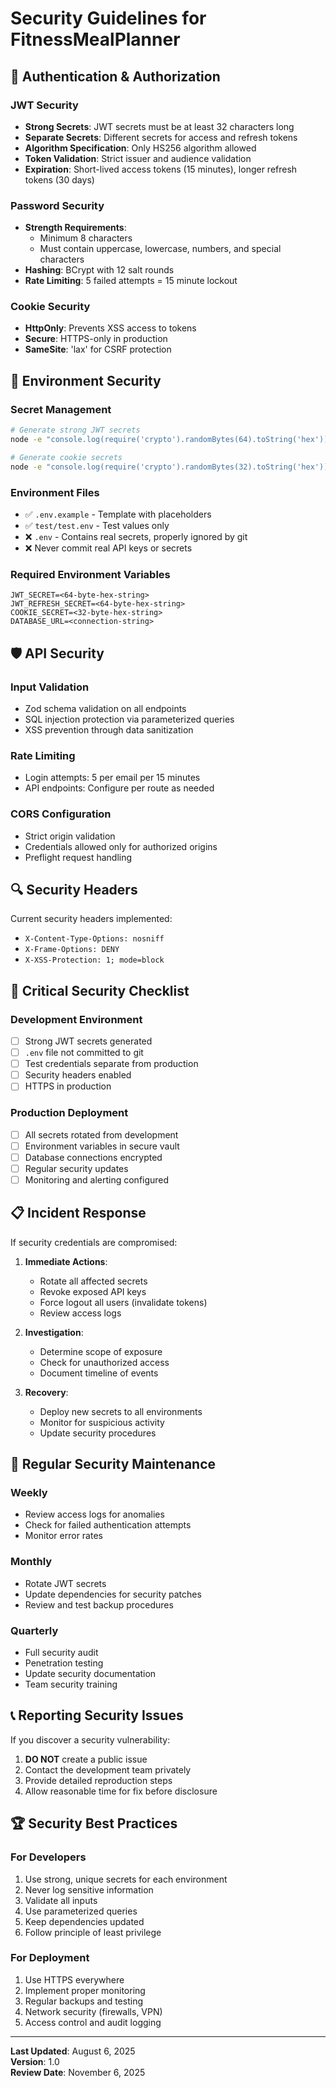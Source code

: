 # Security Guidelines for FitnessMealPlanner

## 🔐 Authentication & Authorization

### JWT Security
- **Strong Secrets**: JWT secrets must be at least 32 characters long
- **Separate Secrets**: Different secrets for access and refresh tokens
- **Algorithm Specification**: Only HS256 algorithm allowed
- **Token Validation**: Strict issuer and audience validation
- **Expiration**: Short-lived access tokens (15 minutes), longer refresh tokens (30 days)

### Password Security
- **Strength Requirements**: 
  - Minimum 8 characters
  - Must contain uppercase, lowercase, numbers, and special characters
- **Hashing**: BCrypt with 12 salt rounds
- **Rate Limiting**: 5 failed attempts = 15 minute lockout

### Cookie Security
- **HttpOnly**: Prevents XSS access to tokens
- **Secure**: HTTPS-only in production
- **SameSite**: 'lax' for CSRF protection

## 🚨 Environment Security

### Secret Management
```bash
# Generate strong JWT secrets
node -e "console.log(require('crypto').randomBytes(64).toString('hex'))"

# Generate cookie secrets  
node -e "console.log(require('crypto').randomBytes(32).toString('hex'))"
```

### Environment Files
- ✅ `.env.example` - Template with placeholders
- ✅ `test/test.env` - Test values only
- ❌ `.env` - Contains real secrets, properly ignored by git
- ❌ Never commit real API keys or secrets

### Required Environment Variables
```
JWT_SECRET=<64-byte-hex-string>
JWT_REFRESH_SECRET=<64-byte-hex-string>
COOKIE_SECRET=<32-byte-hex-string>
DATABASE_URL=<connection-string>
```

## 🛡️ API Security

### Input Validation
- Zod schema validation on all endpoints
- SQL injection protection via parameterized queries
- XSS prevention through data sanitization

### Rate Limiting
- Login attempts: 5 per email per 15 minutes
- API endpoints: Configure per route as needed

### CORS Configuration
- Strict origin validation
- Credentials allowed only for authorized origins
- Preflight request handling

## 🔍 Security Headers

Current security headers implemented:
- `X-Content-Type-Options: nosniff`
- `X-Frame-Options: DENY` 
- `X-XSS-Protection: 1; mode=block`

## 🚨 Critical Security Checklist

### Development Environment
- [ ] Strong JWT secrets generated
- [ ] `.env` file not committed to git
- [ ] Test credentials separate from production
- [ ] Security headers enabled
- [ ] HTTPS in production

### Production Deployment
- [ ] All secrets rotated from development
- [ ] Environment variables in secure vault
- [ ] Database connections encrypted
- [ ] Regular security updates
- [ ] Monitoring and alerting configured

## 📋 Incident Response

If security credentials are compromised:

1. **Immediate Actions**:
   - Rotate all affected secrets
   - Revoke exposed API keys
   - Force logout all users (invalidate tokens)
   - Review access logs

2. **Investigation**:
   - Determine scope of exposure
   - Check for unauthorized access
   - Document timeline of events

3. **Recovery**:
   - Deploy new secrets to all environments
   - Monitor for suspicious activity
   - Update security procedures

## 🔄 Regular Security Maintenance

### Weekly
- Review access logs for anomalies
- Check for failed authentication attempts
- Monitor error rates

### Monthly  
- Rotate JWT secrets
- Update dependencies for security patches
- Review and test backup procedures

### Quarterly
- Full security audit
- Penetration testing
- Update security documentation
- Team security training

## 📞 Reporting Security Issues

If you discover a security vulnerability:
1. **DO NOT** create a public issue
2. Contact the development team privately
3. Provide detailed reproduction steps
4. Allow reasonable time for fix before disclosure

## 🏆 Security Best Practices

### For Developers
1. Use strong, unique secrets for each environment
2. Never log sensitive information
3. Validate all inputs
4. Use parameterized queries
5. Keep dependencies updated
6. Follow principle of least privilege

### For Deployment
1. Use HTTPS everywhere
2. Implement proper monitoring
3. Regular backups and testing
4. Network security (firewalls, VPN)
5. Access control and audit logging

---

**Last Updated**: August 6, 2025  
**Version**: 1.0  
**Review Date**: November 6, 2025
